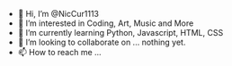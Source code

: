 - 👋 Hi, I’m @NicCur1113
- 👀 I’m interested in Coding, Art, Music and More
- 🌱 I’m currently learning Python, Javascript, HTML, CSS
- 💞️ I’m looking to collaborate on ... nothing yet. 
- 📫 How to reach me ...

<!---
NicCur1113/NicCur1113 is a ✨ special ✨ repository because its `README.md` (this file) appears on your GitHub profile.
You can click the Preview link to take a look at your changes.
--->
